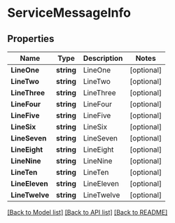 # ServiceMessageInfo

## Properties
Name | Type | Description | Notes
------------ | ------------- | ------------- | -------------
**LineOne** | **string** | LineOne | [optional] 
**LineTwo** | **string** | LineTwo | [optional] 
**LineThree** | **string** | LineThree | [optional] 
**LineFour** | **string** | LineFour | [optional] 
**LineFive** | **string** | LineFive | [optional] 
**LineSix** | **string** | LineSix | [optional] 
**LineSeven** | **string** | LineSeven | [optional] 
**LineEight** | **string** | LineEight | [optional] 
**LineNine** | **string** | LineNine | [optional] 
**LineTen** | **string** | LineTen | [optional] 
**LineEleven** | **string** | LineEleven | [optional] 
**LineTwelve** | **string** | LineTwelve | [optional] 

[[Back to Model list]](../README.md#documentation-for-models) [[Back to API list]](../README.md#documentation-for-api-endpoints) [[Back to README]](../README.md)


